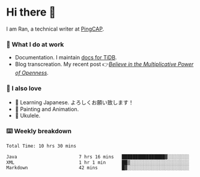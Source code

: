 # Hi there 👋

I am Ran, a technical writer at [PingCAP](https://pingcap.com/).

### 📝 What I do at work

- Documentation. I maintain [docs for TiDB](https://github.com/pingcap/docs).
- Blog transcreation. My recent post 👉[*Believe in the Multiplicative Power of Openness*](https://pingcap.com/blog/believe-in-the-multiplicative-power-of-openness-open-source-community).

### 🤠 I also love

- 💬 Learning Japanese. よろしくお願い致します！
- 🎨 Painting and Animation.
- 🎵 Ukulele.

### ⌨️ Weekly breakdown

<!--START_SECTION:waka-->

```txt
Total Time: 10 hrs 30 mins

Java                       7 hrs 16 mins   ████████████████▓░░░░░░░░   67.07 %
XML                        1 hr 1 min      ██▒░░░░░░░░░░░░░░░░░░░░░░   09.52 %
Markdown                   42 mins         █▓░░░░░░░░░░░░░░░░░░░░░░░   06.46 %
```

<!--END_SECTION:waka-->
